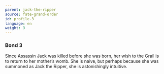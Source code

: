 ```yaml
---
parent: jack-the-ripper
source: fate-grand-order
id: profile-3
language: en
weight: 3
---
```


### Bond 3

Since Assassin Jack was killed before she was born, her wish to the Grail is to return to her mother’s womb.
She is naive, but perhaps because she was summoned as Jack the Ripper, she is astonishingly intuitive.
